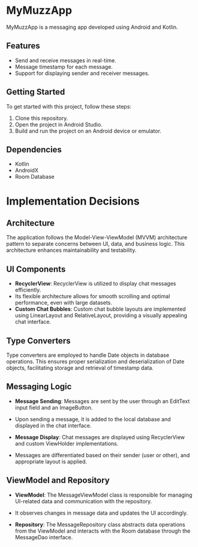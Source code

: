 # MyMuzzApp

MyMuzzApp is a messaging app developed using Android and Kotlin.

## Features
- Send and receive messages in real-time.
- Message timestamp for each message.
- Support for displaying sender and receiver messages.

## Getting Started
To get started with this project, follow these steps:
1. Clone this repository.
2. Open the project in Android Studio.
3. Build and run the project on an Android device or emulator.

## Dependencies
- Kotlin
- AndroidX
- Room Database

# Implementation Decisions

## Architecture
The application follows the Model-View-ViewModel (MVVM) architecture pattern to separate concerns between UI, data, and business logic. 
This architecture enhances maintainability and testability.

## UI Components
- **RecyclerView**: RecyclerView is utilized to display chat messages efficiently. 
- Its flexible architecture allows for smooth scrolling and optimal performance, even with large datasets.
- **Custom Chat Bubbles**: Custom chat bubble layouts are implemented using LinearLayout and RelativeLayout, providing a visually appealing chat interface.

## Type Converters
Type converters are employed to handle Date objects in database operations. 
This ensures proper serialization and deserialization of Date objects, facilitating storage and retrieval of timestamp data.

## Messaging Logic
- **Message Sending**: Messages are sent by the user through an EditText input field and an ImageButton. 
- Upon sending a message, it is added to the local database and displayed in the chat interface.

- **Message Display**: Chat messages are displayed using RecyclerView and custom ViewHolder implementations. 
- Messages are differentiated based on their sender (user or other), and appropriate layout is applied.

## ViewModel and Repository
- **ViewModel**: The MessageViewModel class is responsible for managing UI-related data and communication with the repository. 
- It observes changes in message data and updates the UI accordingly.

- **Repository**: The MessageRepository class abstracts data operations from the ViewModel and interacts with the Room database through the MessageDao interface.
